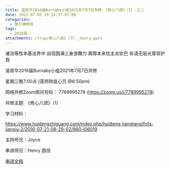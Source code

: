 ```yaml
---
title: 温哥华2016届Burnaby小组2021年7月7日共修-《修心八颂》（1）-之二
date: 2021-07-05 19:15:37-07:00
categories:
  - 慧灯禅修班
tags:
  - 2016届
attachments: /f/up/修心八頌1（下）_henry.pptx
---
```

诸法等性本基法界中 自现圆满三身游舞力 离障本来怙主龙钦巴 祈请无垢光尊常护我

温哥华2016届Burnaby小组2021年7月7日共修 

星期三晚7:00点 (莲师除疫心咒 @6:50pm)

网络共修Zoom房间号码： 7789995278 (<https://zoom.us/j/7789995278>)

共修主题: 《修心八颂》（1）

学习材料：

<https://www.huidengzhiguang.com/index.php/huideng-jiangtang/fofa-jianxiu-2/2016-07-21-09-29-02/960-l06019>


主持师兄：Joyce 

串讲师兄：Henry 圆信

[串讲文档](/f/up/修心八頌1（下）_henry.pptx)
